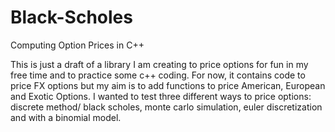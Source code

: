 # Black-Scholes
Computing Option Prices in C++


This is just a draft of a library I am creating to price options for fun in my free time and to practice some c++ coding.
For now, it contains code to price FX options but my aim is to add functions to price American, European and Exotic Options.
I wanted to test three different ways to price options: discrete method/ black scholes, monte carlo simulation, euler discretization and with a binomial model.
